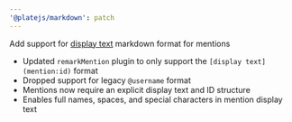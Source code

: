 ```yaml
---
'@platejs/markdown': patch
---
```


Add support for [display text](mention:id) markdown format for mentions

- Updated `remarkMention` plugin to only support the `[display text](mention:id)` format
- Dropped support for legacy `@username` format
- Mentions now require an explicit display text and ID structure
- Enables full names, spaces, and special characters in mention display text
